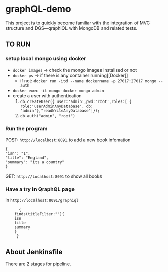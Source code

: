 # graphQL-demo
This project is to quickly become familiar with the integration of MVC structure and DGS—qraphlQL with MongoDB and related tests.



## TO RUN 

### setup local mongo using docker
- `docker images` -> check the mongo images installsed or not
- `docker ps` -> if there is any container running[[Docker]]
	-   if not: `docker run -itd --name dockername -p 27017:27017 mongo --auth`
-   `docker exec -it mongo-docker mongo admin`
-   create a user with authentication
    1. `db.createUser({ user:'admin',pwd:'root',roles:[ { role:'userAdminAnyDatabase', db: 'admin'},"readWriteAnyDatabase"]});`
    2. `db.auth("admin", "root")`
		
### Run the program
POST:	`http://localhost:8091` to add a new book infomation

    {
	"isn": "1",
	"title": "England",
	"summary": "its a country"
	}
GET:    `http://localhost:8091` to show all books

### Have a try in QraphQL page
in `http://localhost:8091/graphiql`

          {	
		finds(titleFilter:""){ 
		isn
	  	title
	  	summary
	  	}
         }
	 
## About Jenkinsfile
There are 2 stages for pipeline.
